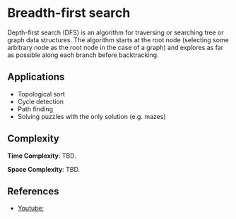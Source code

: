 # Breadth-first search

Depth-first search (DFS) is an algorithm for traversing or searching tree or graph data structures. The algorithm starts at the root node (selecting some arbitrary node as the root node in the case of a graph) and explores as far as possible along each branch before backtracking.

## Applications

* Topological sort
* Cycle detection
* Path finding
* Solving puzzles with the only solution (e.g. mazes)

## Complexity

**Time Complexity**: TBD.

**Space Complexity**: TBD.

## References

- [Youtube](https://www.youtube.com/watch?v=AfSk24UTFS8);